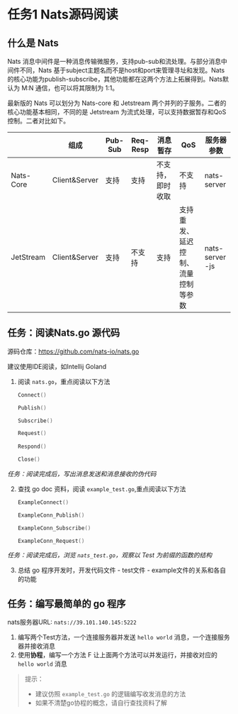 # 任务1 Nats源码阅读

## 什么是 Nats

Nats 消息中间件是一种消息传输微服务，支持pub-sub和流处理。与部分消息中间件不同，Nats 基于subject主题名而不是host和port来管理寻址和发现。Nats的核心功能为publish-subscribe，其他功能都在这两个方法上拓展得到。Nats默认为 M:N 通信，也可以将其限制为 1:1。

最新版的 Nats 可以划分为 Nats-core 和 Jetstream 两个并列的子服务。二者的核心功能基本相同，不同的是 Jetstream 为流式处理，可以支持数据暂存和QoS控制。二者对比如下。

|           | 组成            | Pub-Sub | Req-Resp | 消息暂存     | QoS               | 服务器参数           |
|-----------|----------------|---------|----------|----------|-------------------|-----------------|
| Nats-Core | Client&Server | 支持      | 支持       | 不支持，即时收取 | 不支持               | nats-server     |
| JetStream | Client&Server | 支持      | 不支持      | 支持       | 支持重发、延迟控制、流量控制等参数 | nats-server -js |

## 任务：阅读Nats.go 源代码

源码仓库：<https://github.com/nats-io/nats.go>

建议使用IDE阅读，如Intellij Goland

1. 阅读 `nats.go`，重点阅读以下方法

   ``` go
   Connect()
   
   Publish()
   
   Subscribe()
   
   Request()
    
   Respond()
   
   Close()
   ```

*任务：阅读完成后，写出消息发送和消息接收的伪代码*

2. 查找 go doc 资料，阅读 `example_test.go`,重点阅读以下方法

    ``` go
    ExampleConnect()

    ExampleConn_Publish()

    ExampleConn_Subscribe()

    ExampleConn_Request()
    ```

*任务：阅读完成后，浏览 `nats_test.go`，观察以 Test 为前缀的函数的结构*

3. 总结 go 程序开发时，开发代码文件 - test文件 - example文件的关系和各自的功能

## 任务：编写最简单的 go 程序

nats服务器URL: `nats://39.101.140.145:5222`

1. 编写两个Test方法，一个连接服务器并发送 `hello world` 消息，一个连接服务器并接收消息
2. 使用**协程**，编写一个方法 F 让上面两个方法可以并发运行，并接收对应的 `hello world` 消息

> 提示：
> - 建议仿照 `example_test.go` 的逻辑编写收发消息的方法
> - 如果不清楚go协程的概念，请自行查找资料了解
